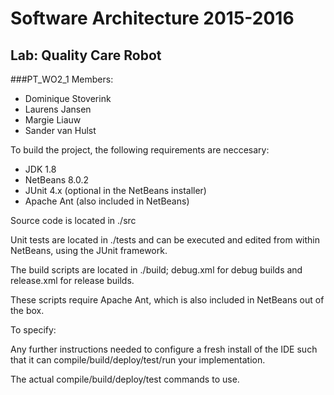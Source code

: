 # Software Architecture 2015-2016
## Lab: Quality Care Robot

###PT_WO2_1
Members:
- Dominique Stoverink
- Laurens Jansen
- Margie Liauw
- Sander van Hulst


To build the project, the following requirements are neccesary:
- JDK 1.8
- NetBeans 8.0.2 
- JUnit 4.x (optional in the NetBeans installer)
- Apache Ant (also included in NetBeans)

Source code is located in ./src

Unit tests are located in ./tests and can be executed and edited from within NetBeans, using the JUnit framework.

The build scripts are located in ./build; debug.xml for debug builds and release.xml for release builds.

These scripts require Apache Ant, which is also included in NetBeans out of the box.

To specify:

Any further instructions needed to configure a fresh install of the IDE such that it can compile/build/deploy/test/run your implementation.

The actual compile/build/deploy/test commands to use.
